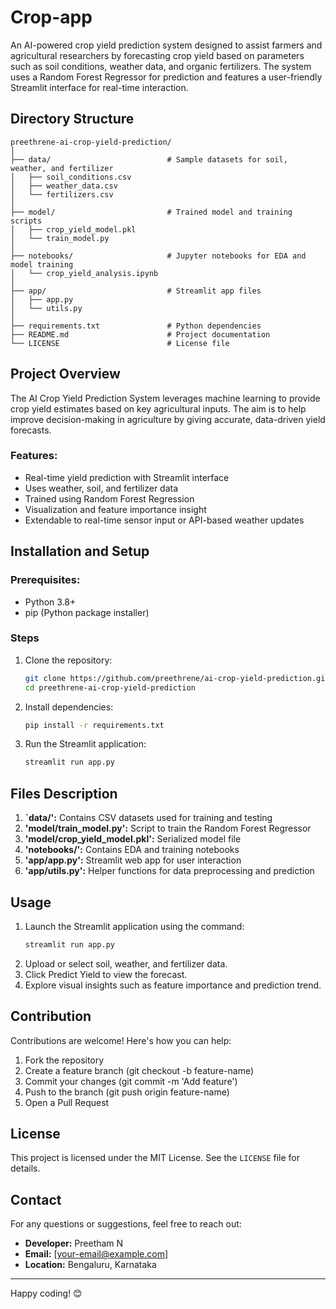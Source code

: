# Crop-app

An AI-powered crop yield prediction system designed to assist farmers and agricultural researchers by forecasting crop yield based on parameters such as soil conditions, weather data, and organic fertilizers. The system uses a Random Forest Regressor for prediction and features a user-friendly Streamlit interface for real-time interaction.

## Directory Structure

```
preethrene-ai-crop-yield-prediction/
│
├── data/                          # Sample datasets for soil, weather, and fertilizer
│   ├── soil_conditions.csv
│   ├── weather_data.csv
│   └── fertilizers.csv
│
├── model/                         # Trained model and training scripts
│   ├── crop_yield_model.pkl
│   └── train_model.py
│
├── notebooks/                     # Jupyter notebooks for EDA and model training
│   └── crop_yield_analysis.ipynb
│
├── app/                           # Streamlit app files
│   ├── app.py
│   └── utils.py
│
├── requirements.txt               # Python dependencies
├── README.md                      # Project documentation
└── LICENSE                        # License file

```

## Project Overview
The AI Crop Yield Prediction System leverages machine learning to provide crop yield estimates based on key agricultural inputs. The aim is to help improve decision-making in agriculture by giving accurate, data-driven yield forecasts.

### Features:
- Real-time yield prediction with Streamlit interface
- Uses weather, soil, and fertilizer data
- Trained using Random Forest Regression
- Visualization and feature importance insight
- Extendable to real-time sensor input or API-based weather updates

## Installation and Setup

### Prerequisites:
- Python 3.8+
- pip (Python package installer)

### Steps
1. Clone the repository:
   ```bash
   git clone https://github.com/preethrene/ai-crop-yield-prediction.git
   cd preethrene-ai-crop-yield-prediction
   ```
2. Install dependencies:
   ```bash
   pip install -r requirements.txt
   ```
3. Run the Streamlit application:
   ```bash
   streamlit run app.py
   ```

## Files Description
1. **`data/':** Contains CSV datasets used for training and testing
2. **'model/train_model.py':** Script to train the Random Forest Regressor
3. **'model/crop_yield_model.pkl':** Serialized model file
4. **'notebooks/':** Contains EDA and training notebooks
5. **'app/app.py':** Streamlit web app for user interaction
6. **'app/utils.py':** Helper functions for data preprocessing and prediction

## Usage

1. Launch the Streamlit application using the command:
   ```bash
   streamlit run app.py
   ```
2. Upload or select soil, weather, and fertilizer data.
3. Click Predict Yield to view the forecast.
4. Explore visual insights such as feature importance and prediction trend.

## Contribution

Contributions are welcome! Here's how you can help:
1. Fork the repository
2. Create a feature branch (git checkout -b feature-name)
3. Commit your changes (git commit -m 'Add feature')
4. Push to the branch (git push origin feature-name)
5. Open a Pull Request

## License

This project is licensed under the MIT License. See the `LICENSE` file for details.

## Contact

For any questions or suggestions, feel free to reach out:
- **Developer:** Preetham N
- **Email:** [your-email@example.com]
- **Location:** Bengaluru, Karnataka

---

Happy coding! 😊

